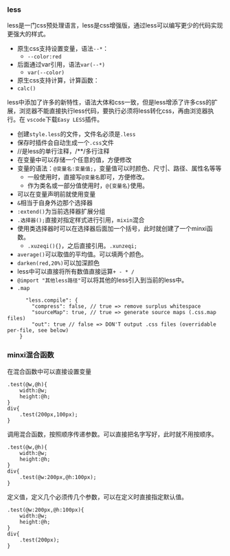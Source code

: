 ### less
less是一门css预处理语言，less是css增强版，通过less可以编写更少的代码实现更强大的样式。

- 原生css支持设置变量，语法`--*`：
  - `--color:red`
- 后面通过var引用，语法`var(--*)`
  - `var(--color)`
-  原生css支持计算，计算函数：
  - `calc()`

less中添加了许多的新特性，语法大体和css一致，但是less增添了许多css的扩展，浏览器不能直接执行less代码，要执行必须将less转化css，再由浏览器执行。在 `vscode`下载`Easy LESS`插件。
- 创建`style.less`的文件，文件名必须是`.less`
- 保存时插件会自动生成一个`.css`文件
- //是less的单行注释，/**/多行注释
- 在变量中可以存储一个任意的值，方便修改
- 变量的语法：`@变量名:变量值;`，变量值可以时颜色、尺寸|、路径、属性名等等
  - 一般使用时，直接写`@变量名`即可，方便修改。
  - 作为类名或一部分值使用时，`@{变量名}`使用。
- 可以在变量声明前就使用变量
- `&`相当于自身外边那个选择器
- `:extend()`为当前选择器扩展分组
- `.选择器();`直接对指定样式进行引用，`mixin`混合
- 使用类选择器时可以在选择器后面加一个括号，此时就创建了一个minxi函数。
  - `.xuzeqi(){}`，之后直接引用。`.xunzeqi;`
- `average()`可以取值的平均值。可以填两个颜色。
- `darken(red,20%)`可以加深颜色
- less中可以直接将所有数值直接运算`+ - * /`
- `@import "其他less路径"`可以将其他的less引入到当前的less中。
-    `.map`
````less
      "less.compile": {
        "compress": false, // true => remove surplus whitespace
        "sourceMap": true, // true => generate source maps (.css.map files)
        "out": true // false => DON'T output .css files (overridable per-file, see below)
    }
````

### minxi混合函数
在混合函数中可以直接设置变量
````less
.test(@w,@h){
    width:@w;
    height:@h;
}
div{
    .test(200px,100px);
}
````
调用混合函数，按照顺序传递参数。可以直接把名字写好，此时就不用按顺序。
````less
.test(@w,@h){
    width:@w;
    height:@h;
}
div{
    .test(@w:200px,@h:100px);
}
````
定义值，定义几个必须传几个参数，可以在定义时直接指定默认值。
````less
.test(@w:200px,@h:100px){
    width:@w;
    height:@h;
}
div{
    .test(200px);
}
````

